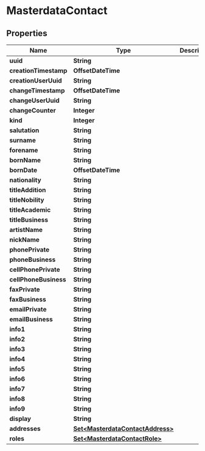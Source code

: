 

# MasterdataContact


## Properties

Name | Type | Description | Notes
------------ | ------------- | ------------- | -------------
**uuid** | **String** |  |  [optional]
**creationTimestamp** | **OffsetDateTime** |  |  [optional]
**creationUserUuid** | **String** |  |  [optional]
**changeTimestamp** | **OffsetDateTime** |  |  [optional]
**changeUserUuid** | **String** |  |  [optional]
**changeCounter** | **Integer** |  |  [optional]
**kind** | **Integer** |  |  [optional]
**salutation** | **String** |  |  [optional]
**surname** | **String** |  |  [optional]
**forename** | **String** |  |  [optional]
**bornName** | **String** |  |  [optional]
**bornDate** | **OffsetDateTime** |  |  [optional]
**nationality** | **String** |  |  [optional]
**titleAddition** | **String** |  |  [optional]
**titleNobility** | **String** |  |  [optional]
**titleAcademic** | **String** |  |  [optional]
**titleBusiness** | **String** |  |  [optional]
**artistName** | **String** |  |  [optional]
**nickName** | **String** |  |  [optional]
**phonePrivate** | **String** |  |  [optional]
**phoneBusiness** | **String** |  |  [optional]
**cellPhonePrivate** | **String** |  |  [optional]
**cellPhoneBusiness** | **String** |  |  [optional]
**faxPrivate** | **String** |  |  [optional]
**faxBusiness** | **String** |  |  [optional]
**emailPrivate** | **String** |  |  [optional]
**emailBusiness** | **String** |  |  [optional]
**info1** | **String** |  |  [optional]
**info2** | **String** |  |  [optional]
**info3** | **String** |  |  [optional]
**info4** | **String** |  |  [optional]
**info5** | **String** |  |  [optional]
**info6** | **String** |  |  [optional]
**info7** | **String** |  |  [optional]
**info8** | **String** |  |  [optional]
**info9** | **String** |  |  [optional]
**display** | **String** |  |  [optional]
**addresses** | [**Set&lt;MasterdataContactAddress&gt;**](MasterdataContactAddress.md) |  |  [optional]
**roles** | [**Set&lt;MasterdataContactRole&gt;**](MasterdataContactRole.md) |  |  [optional]



